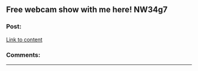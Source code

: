 ## Free webcam show with me here! NW34g7

### Post:

[Link to content](http://amansfeminism.com/THdq3t4)

### Comments:

---

